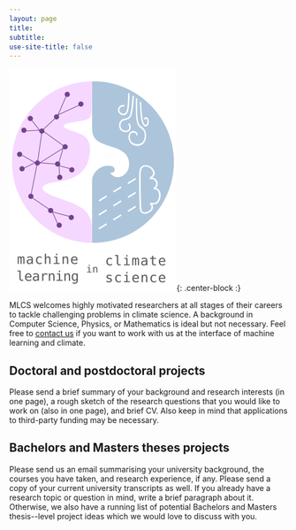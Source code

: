 ```yaml
---
layout: page
title:
subtitle:
use-site-title: false
---
```

![MLCS-Logo](/img/mlcs_logo_small.png){: .center-block :}

MLCS welcomes highly motivated researchers at all stages of their
careers to tackle challenging problems in climate science. A background
in Computer Science, Physics, or Mathematics is ideal but not necessary.
Feel free to [contact
us](https://mlcs.github.io/about/our-group/#contact) if you want to work
with us at the interface of machine learning and climate.

## Doctoral and postdoctoral projects

Please send a brief summary of your background and research interests
(in one page), a rough sketch of the research questions that you would
like to work on (also in one page), and brief CV. Also keep in mind that
applications to third-party funding may be necessary.

## Bachelors and Masters theses projects

Please send us an email summarising your university background, the
courses you have taken, and research experience, if any. Please send a
copy of your current university transcripts as well. If you already have
a research topic or question in mind, write a brief paragraph about it.
Otherwise, we also have a running list of potential Bachelors and
Masters thesis--level project ideas which we would love to discuss with
you.
